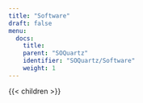 ```yaml
---
title: "Software"
draft: false
menu:
  docs:
    title:
    parent: "SOQuartz"
    identifier: "SOQuartz/Software"
    weight: 1
---
```


{{< children >}}
